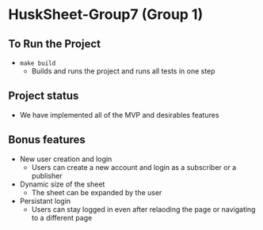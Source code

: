 # HuskSheet-Group7 (Group 1)

## To Run the Project

-   `make build`
    -   Builds and runs the project and runs all tests in one step

## Project status

-   We have implemented all of the MVP and desirables features

## Bonus features

-   New user creation and login
    -   Users can create a new account and login as a subscriber or a publisher
-   Dynamic size of the sheet
    -   The sheet can be expanded by the user
-   Persistant login
    -   Users can stay logged in even after relaoding the page or
        navigating to a different page
